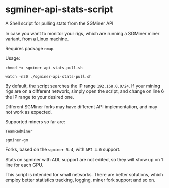 # sgminer-api-stats-script
A Shell script for pulling stats from the SGMiner API

In case you want to monitor your rigs, which are running a SGMiner miner variant, from a Linux machine.

Requires package `nmap`.

Usage:

`chmod +x sgminer-api-stats-pull.sh`

`watch -n30 ./sgminer-api-stats-pull.sh`

By default, the script searches the IP range `192.168.0.0/24`. If your mining rigs are on a different network, simply open the script, and change on line 6 the IP range to your desired one.

Different SGMiner forks may have different API implementation, and may not work as expected.

Supported miners so far are:

`TeamRedMiner`

`sgminer-gm`

Forks, based on the `sgminer-5.4`, with `API 4.0` support.

Stats on sgminer with ADL support are not edited, so they will show up on 1 line for each GPU.





This script is intended for small networks.
There are better solutions, which employ better statistics tracking, logging, miner fork support and so on.
